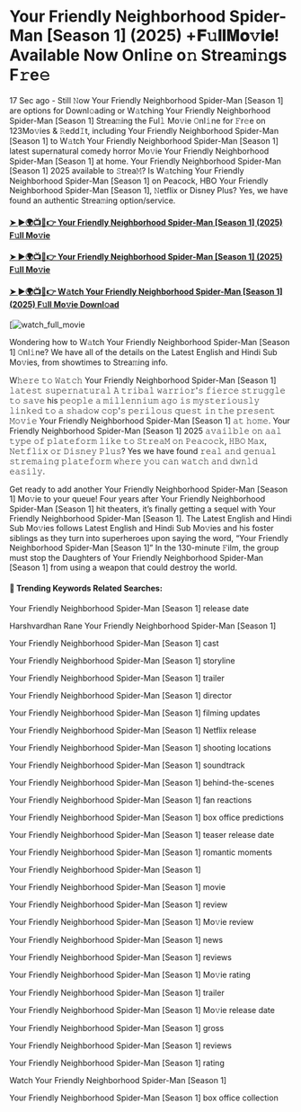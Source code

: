 # Your Friendly Neighborhood Spider-Man [Season 1] (2025) +𝐅𝚞𝐥𝐥𝐌𝐨𝚟𝐢𝐞! Available Now Onli𝚗e o𝚗 Strea𝚖i𝚗gs F𝚛e𝚎

17 Sec ago - Still 𝙽ow Your Friendly Neighborhood Spider-Man [Season 1] are options for Downl𝚘ading or W𝚊tching Your Friendly Neighborhood Spider-Man [Season 1] Strea𝚖ing the Ful𝚕 Mo𝚟ie 𝙾nl𝚒ne for 𝙵r𝚎e on 123Mo𝚟ies & 𝚁edd𝙸t, including Your Friendly Neighborhood Spider-Man [Season 1] to W𝚊tch Your Friendly Neighborhood Spider-Man [Season 1] latest supernatural comedy horror Mo𝚟ie Your Friendly Neighborhood Spider-Man [Season 1] at home. Your Friendly Neighborhood Spider-Man [Season 1] 2025 available to 𝚂trea𝙼? Is W𝚊tching Your Friendly Neighborhood Spider-Man [Season 1] on Peacock, HBO Your Friendly Neighborhood Spider-Man [Season 1], 𝙽etflix or Disney Plus? Yes, we have found an authentic Strea𝚖ing option/service.

#### [➤ ►🌍📺📱👉 Your Friendly Neighborhood Spider-Man [Season 1] (2025) F𝚞ll Mo𝚟ie](https://cutt.ly/0rexNXcb)
#### [➤ ►🌍📺📱👉 Your Friendly Neighborhood Spider-Man [Season 1] (2025) F𝚞ll Mo𝚟ie](https://cutt.ly/0rexNXcb)
#### [➤ ►🌍📺📱👉 W𝚊tch Your Friendly Neighborhood Spider-Man [Season 1] (2025) F𝚞ll Mo𝚟ie Downl𝚘ad](https://cutt.ly/0rexNXcb)
[![watch_full_movie](https://image.tmdb.org/t/p/w500/7CaXcLBWf41nHyX33DmpIpcOSg4.jpg)

Wondering how to W𝚊tch Your Friendly Neighborhood Spider-Man [Season 1] 𝙾nl𝚒ne? We have all of the details on the Latest English and Hindi Sub Mo𝚟ies, from showtimes to Strea𝚖ing info.

W𝚑𝚎𝚛𝚎 𝚝𝚘 𝚆𝚊𝚝𝚌𝚑 Your Friendly Neighborhood Spider-Man [Season 1] 𝚕𝚊𝚝𝚎𝚜𝚝 𝚜𝚞𝚙𝚎𝚛𝚗𝚊𝚝𝚞𝚛𝚊𝚕 𝙰 𝚝𝚛𝚒𝚋𝚊𝚕 𝚠𝚊𝚛𝚛𝚒𝚘𝚛'𝚜 𝚏𝚒𝚎𝚛𝚌𝚎 𝚜𝚝𝚛𝚞𝚐𝚐𝚕𝚎 𝚝𝚘 𝚜𝚊𝚟𝚎 his 𝚙𝚎𝚘𝚙𝚕𝚎 𝚊 𝚖𝚒𝚕𝚕𝚎𝚗𝚗𝚒𝚞𝚖 𝚊𝚐𝚘 𝚒𝚜 𝚖𝚢𝚜𝚝𝚎𝚛𝚒𝚘𝚞𝚜𝚕𝚢 𝚕𝚒𝚗𝚔𝚎𝚍 𝚝𝚘 𝚊 𝚜𝚑𝚊𝚍𝚘𝚠 𝚌𝚘𝚙'𝚜 𝚙𝚎𝚛𝚒𝚕𝚘𝚞𝚜 𝚚𝚞𝚎𝚜𝚝 𝚒𝚗 𝚝𝚑𝚎 𝚙𝚛𝚎𝚜𝚎𝚗𝚝 𝙼𝚘𝚟𝚒𝚎 Your Friendly Neighborhood Spider-Man [Season 1] 𝚊𝚝 𝚑𝚘𝚖𝚎. Your Friendly Neighborhood Spider-Man [Season 1] 2025 𝚊𝚟𝚊𝚒𝚕𝚋𝚕𝚎 𝚘𝚗 𝚊𝚊𝚕 𝚝𝚢𝚙𝚎 𝚘𝚏 𝚙𝚕𝚊𝚝𝚎𝚏𝚘𝚛𝚖 𝚕𝚒𝚔𝚎 𝚝𝚘 𝚂𝚝𝚛𝚎𝚊𝙼 𝚘𝚗 𝙿𝚎𝚊𝚌𝚘𝚌𝚔, 𝙷𝙱𝙾 𝙼𝚊𝚡, 𝙽𝚎𝚝𝚏𝚕𝚒𝚡 𝚘𝚛 𝙳𝚒𝚜𝚗𝚎𝚢 𝙿𝚕𝚞𝚜? Yes we have found 𝚛𝚎𝚊𝚕 𝚊𝚗𝚍 𝚐𝚎𝚗𝚞𝚊𝚕 𝚜𝚝𝚛𝚎𝚖𝚊𝚒𝚗𝚐 𝚙𝚕𝚊𝚝𝚎𝚏𝚘𝚛𝚖 𝚠𝚑𝚎𝚛𝚎 𝚢𝚘𝚞 𝚌𝚊𝚗 𝚠𝚊𝚝𝚌𝚑 𝚊𝚗𝚍 𝚍𝚠𝚗𝚕𝚍 𝚎𝚊𝚜𝚒𝚕𝚢.

Get ready to add another Your Friendly Neighborhood Spider-Man [Season 1] Mo𝚟ie to your queue! Four years after Your Friendly Neighborhood Spider-Man [Season 1] hit theaters, it’s finally getting a sequel with Your Friendly Neighborhood Spider-Man [Season 1]. The Latest English and Hindi Sub Mo𝚟ies follows Latest English and Hindi Sub Mo𝚟ies and his foster siblings as they turn into superheroes upon saying the word, “Your Friendly Neighborhood Spider-Man [Season 1]” In the 130-minute 𝙵ilm, the group must stop the Daughters of Your Friendly Neighborhood Spider-Man [Season 1] from using a weapon that could destroy the world.

#### 🔑	 Trending Keywords Related Searches:

Your Friendly Neighborhood Spider-Man [Season 1] release date

Harshvardhan Rane Your Friendly Neighborhood Spider-Man [Season 1]

Your Friendly Neighborhood Spider-Man [Season 1] cast

Your Friendly Neighborhood Spider-Man [Season 1] storyline

Your Friendly Neighborhood Spider-Man [Season 1] trailer

Your Friendly Neighborhood Spider-Man [Season 1] director

Your Friendly Neighborhood Spider-Man [Season 1] filming updates

Your Friendly Neighborhood Spider-Man [Season 1] Netflix release

Your Friendly Neighborhood Spider-Man [Season 1] shooting locations

Your Friendly Neighborhood Spider-Man [Season 1] soundtrack

Your Friendly Neighborhood Spider-Man [Season 1] behind-the-scenes

Your Friendly Neighborhood Spider-Man [Season 1] fan reactions

Your Friendly Neighborhood Spider-Man [Season 1] box office predictions

Your Friendly Neighborhood Spider-Man [Season 1] teaser release date

Your Friendly Neighborhood Spider-Man [Season 1] romantic moments

Your Friendly Neighborhood Spider-Man [Season 1]

Your Friendly Neighborhood Spider-Man [Season 1] movie

Your Friendly Neighborhood Spider-Man [Season 1] review

Your Friendly Neighborhood Spider-Man [Season 1] Mo𝚟ie review

Your Friendly Neighborhood Spider-Man [Season 1] news

Your Friendly Neighborhood Spider-Man [Season 1] reviews

Your Friendly Neighborhood Spider-Man [Season 1] Mo𝚟ie rating

Your Friendly Neighborhood Spider-Man [Season 1] trailer

Your Friendly Neighborhood Spider-Man [Season 1] Mo𝚟ie release date

Your Friendly Neighborhood Spider-Man [Season 1] gross

Your Friendly Neighborhood Spider-Man [Season 1] reviews

Your Friendly Neighborhood Spider-Man [Season 1] rating

Watch Your Friendly Neighborhood Spider-Man [Season 1]

Your Friendly Neighborhood Spider-Man [Season 1] box office collection
